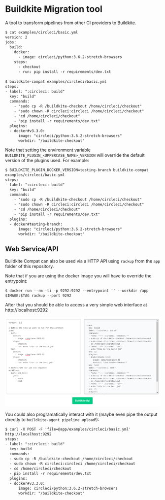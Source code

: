 # Buildkite Migration tool

A tool to transform pipelines from other CI providers to Buildkite.

```shell
$ cat examples/circleci/basic.yml
version: 2
jobs:
  build:
    docker:
      - image: circleci/python:3.6.2-stretch-browsers
    steps:
      - checkout
      - run: pip install -r requirements/dev.txt

$ buildkite-compat examples/circleci/basic.yml
steps:
- label: ":circleci: build"
  key: "build"
  commands:
    - "sudo cp -R /buildkite-checkout /home/circleci/checkout"
    - "sudo chown -R circleci:circleci /home/circleci/checkout"
    - "cd /home/circleci/checkout"
    - "pip install -r requirements/dev.txt"
  plugins:
  - docker#v3.3.0:
      image: "circleci/python:3.6.2-stretch-browsers"
      workdir: "/buildkite-checkout"
```

Note that setting the environment variable `BUILDKITE_PLUGIN_<UPPERCASE_NAME>_VERSION` will override the default version of the plugins used. For example:

```shell
$ BUILDKITE_PLUGIN_DOCKER_VERSION=testing-branch buildkite-compat examples/circleci/basic.yml
steps:
- label: ":circleci: build"
  key: "build"
  commands:
    - "sudo cp -R /buildkite-checkout /home/circleci/checkout"
    - "sudo chown -R circleci:circleci /home/circleci/checkout"
    - "cd /home/circleci/checkout"
    - "pip install -r requirements/dev.txt"
  plugins:
  - docker#testing-branch:
      image: "circleci/python:3.6.2-stretch-browsers"
      workdir: "/buildkite-checkout"
```

## Web Service/API

Buildkite Compat can also be used via a HTTP API using `rackup` from the `app` folder of this repository.

Note that if you are using the docker image you will have to override the entrypoint:
```shell
$ docker run --rm -ti -p 9292:9292 --entrypoint '' --workdir /app $IMAGE:$TAG rackup --port 9292
```

After that you should be able to access a very simple web interface at http://localhost:9292 

![Web UI](docs/images/web-ui.png)

You could also programatically interact with it (maybe even pipe the output directly to `buildkite-agent pipeline upload`!):

```shell
$ curl -X POST -F 'file=@app/examples/circleci/basic.yml' http://localhost:9292
steps:
- label: ":circleci: build"
  key: build
  commands:
  - sudo cp -R /buildkite-checkout /home/circleci/checkout
  - sudo chown -R circleci:circleci /home/circleci/checkout
  - cd /home/circleci/checkout
  - pip install -r requirements/dev.txt
  plugins:
  - docker#v3.3.0:
      image: circleci/python:3.6.2-stretch-browsers
      workdir: "/buildkite-checkout"
```
